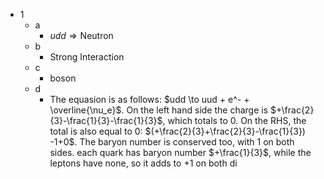 - 1
	- a
		- $udd \Rightarrow \text{Neutron}$
	- b
		- Strong Interaction
	- c
		- boson
	- d
		- The equasion is as follows: $udd \to uud + e^- + \overline{\nu_e}$. On the left hand side the charge is $+\frac{2}{3}-\frac{1}{3}-\frac{1}{3}$, which totals to 0. On the RHS, the total is also equal to 0: $(+\frac{2}{3}+\frac{2}{3}-\frac{1}{3}) -1+0$. The baryon number is conserved too, with 1 on both sides. each quark has baryon number $+\frac{1}{3}$, while the leptons have none, so it adds to +1 on both di